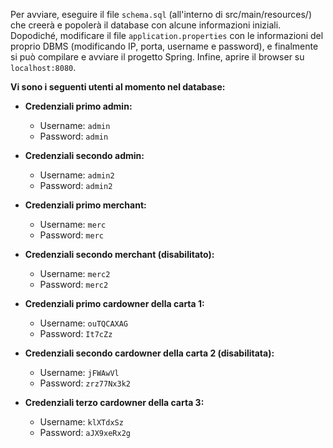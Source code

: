 Per avviare, eseguire il file `schema.sql` (all'interno di src/main/resources/) che creerà e popolerà il database con alcune informazioni iniziali.
Dopodiché, modificare il file `application.properties` con le informazioni del proprio DBMS (modificando IP, porta, username e password),
e finalmente si può compilare e avviare il progetto Spring. Infine, aprire il browser su `localhost:8080`.

**Vi sono i seguenti utenti al momento nel database:**

- **Credenziali primo admin:**
    - Username: `admin`
    - Password: `admin`

- **Credenziali secondo admin:**
    - Username: `admin2`
    - Password: `admin2`

- **Credenziali primo merchant:**
    - Username: `merc`
    - Password: `merc`

- **Credenziali secondo merchant (disabilitato):**
    - Username: `merc2`
    - Password: `merc2`

- **Credenziali primo cardowner della carta 1:**
    - Username: `ouTQCAXAG`
    - Password: `It7cZz`

- **Credenziali secondo cardowner della carta 2 (disabilitata):**
    - Username: `jFWAwVl`
    - Password: `zrz77Nx3k2`

- **Credenziali terzo cardowner della carta 3:**
    - Username: `klXTdxSz`
    - Password: `aJX9xeRx2g`
